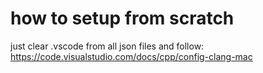# how to setup from scratch

just clear .vscode from all json files and follow:
https://code.visualstudio.com/docs/cpp/config-clang-mac